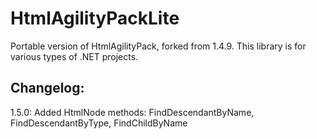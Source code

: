 # HtmlAgilityPackLite
Portable version of HtmlAgilityPack, forked from 1.4.9. This library is for various types of .NET projects.  

## Changelog:  
1.5.0: Added HtmlNode methods: FindDescendantByName, FindDescendantByType, FindChildByName
